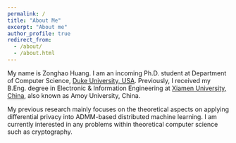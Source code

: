 ```yaml
---
permalink: /
title: "About Me"
excerpt: "About me"
author_profile: true
redirect_from: 
  - /about/
  - /about.html
---
```


My name is Zonghao Huang. I am an incoming Ph.D. student at Department of Computer Science, [Duke University, USA](https://www.duke.edu/). Previously, I received my B.Eng. degree in Electronic & Information Engineering at [Xiamen University, China](https://en.xmu.edu.cn/), also known as Amoy University, China.

My previous research mainly focuses on the theoretical aspects on applying differential privacy into ADMM-based distributed machine learning. I am currently interested in any problems within theoretical computer science such as cryptography.
